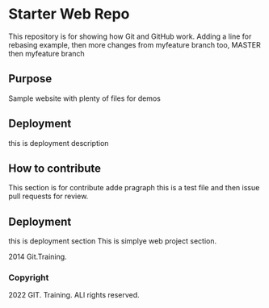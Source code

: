 # Starter Web Repo

This repository is for showing how Git and GitHub work. Adding a line for rebasing example, then more changes from myfeature branch too, MASTER then myfeature branch

## Purpose

Sample website with plenty of files for demos


## Deployment
this is deployment description

## How to contribute
This section is for contribute
adde pragraph this is a test file   and then issue pull requests for review.

## Deployment
this is deployment section
This is simplye web project section.

2014 Git.Training.

### Copyright
2022 GIT. Training. ALl rights reserved.